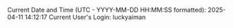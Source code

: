 Current Date and Time (UTC - YYYY-MM-DD HH:MM:SS formatted): 2025-04-11 14:12:17
Current User's Login: luckyaiman
